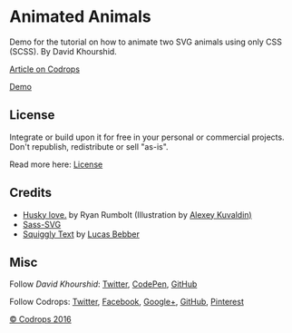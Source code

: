 # Animated Animals

Demo for the tutorial on how to animate two SVG animals using only CSS (SCSS). By David Khourshid.

[Article on Codrops](http://tympanus.net/codrops/?p=26337)

[Demo](http://tympanus.net/Tutorials/AnimatedAnimals/)

## License

Integrate or build upon it for free in your personal or commercial projects. Don't republish, redistribute or sell "as-is". 

Read more here: [License](http://tympanus.net/codrops/licensing/)

## Credits

- [Husky love.](https://dribbble.com/shots/2418721-Husky-love) by Ryan Rumbolt (Illustration by [Alexey Kuvaldin)](https://dribbble.com/kuvaldin)
- [Sass-SVG](https://github.com/davidkpiano/sass-svg)
- [Squiggly Text](http://codepen.io/lbebber/details/KwGEQv/) by [Lucas Bebber](https://twitter.com/lucasbebber)

## Misc

Follow *David Khourshid*: [Twitter](https://twitter.com/davidkpiano), [CodePen](https://codepen.io/davidkpiano), [GitHub](https://github.com/davidkpiano) 

Follow Codrops: [Twitter](http://www.twitter.com/codrops), [Facebook](http://www.facebook.com/pages/Codrops/159107397912), [Google+](https://plus.google.com/101095823814290637419), [GitHub](https://github.com/codrops), [Pinterest](http://www.pinterest.com/codrops/)

[© Codrops 2016](http://www.codrops.com)





